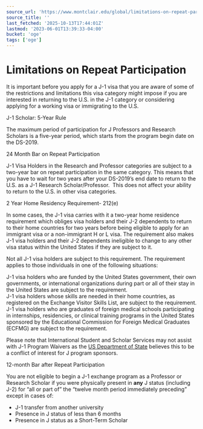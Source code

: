 ```yaml
---
source_url: 'https://www.montclair.edu/global/limitations-on-repeat-participation/'
source_title: ''
last_fetched: '2025-10-13T17:44:01Z'
lastmod: '2023-06-01T13:39:33-04:00'
bucket: 'oge'
tags: ['oge']
---
```


# Limitations on Repeat Participation

It is important before you apply for a J-1 visa that you are aware of some of the restrictions and limitations this visa category might impose if you are interested in returning to the U.S. in the J-1 category or considering applying for a working visa or immigrating to the U.S.

J-1 Scholar&colon; 5-Year Rule

The maximum period of participation for J Professors and Research Scholars is a five-year period, which starts from the program begin date on the DS-2019.

24 Month Bar on Repeat Participation

J-1 Visa Holders in the Research and Professor categories are subject to a two-year bar on repeat participation in the same category. This means that you have to wait for two years after your DS-2019’s end date to return to the U.S. as a J-1 Research Scholar/Professor.  This does not affect your ability to return to the U.S. in other visa categories.

2 Year Home Residency Requirement- 212&lpar;e&rpar;

In some cases, the J-1 visa carries with it a two-year home residence requirement which obliges visa holders and their J-2 dependents to return to their home countries for two years before being eligible to apply for an immigrant visa or a non-immigrant H or L visa. The requirement also makes J-1 visa holders and their J-2 dependents ineligible to change to any other visa status within the United States if they are subject to it.

Not all J-1 visa holders are subject to this requirement. The requirement applies to those individuals in one of the following situations:

J-1 visa holders who are funded by the United States government, their own governments, or international organizations during part or all of their stay in the United States are subject to the requirement.  
J-1 visa holders whose skills are needed in their home countries, as registered on the Exchange Visitor Skills List, are subject to the requirement.  
J-1 visa holders who are graduates of foreign medical schools participating in internships, residencies, or clinical training programs in the United States sponsored by the Educational Commission for Foreign Medical Graduates    (ECFMG) are subject to the requirement.

Please note that International Student and Scholar Services may not assist with J-1 Program Waivers as the [US Department of State](https://travel.state.gov/content/travel/en/us-visas/study/exchange/waiver-of-the-exchange-visitor.html#:~:text=It%20requires%20you%20to%20return,must%20apply%20for%20a%20waiver.) believes this to be a conflict of interest for J program sponsors.

12-month Bar after Repeat Participation

You are not eligible to begin a J-1 exchange program as a Professor or Research Scholar if you were physically present in **any** J status (including J-2) for “all or part of” the “twelve month period immediately preceding” except in cases of:

* J-1 transfer from another university
* Presence in J status of less than 6 months
* Presence in J status as a Short-Term Scholar